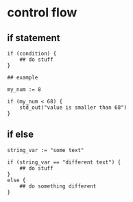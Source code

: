 # control flow
## if statement

```properties
if (condition) {
    ## do stuff
}

## example

my_num := 8

if (my_num < 68) {
    std_out("value is smaller than 68")
}
```

## if else

```properties
string_var := "some text"

if (string_var == "different text") {
    ## do stuff
}
else {
    ## do something different
}
```
